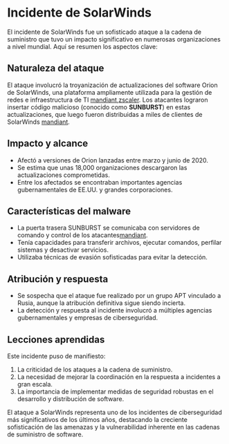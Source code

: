 # Incidente de SolarWinds

El incidente de SolarWinds fue un sofisticado ataque a la cadena de suministro que tuvo un impacto significativo en numerosas organizaciones a nivel mundial. Aquí se resumen los aspectos clave:

## Naturaleza del ataque

El ataque involucró la troyanización de actualizaciones del software Orion de SolarWinds, una plataforma ampliamente utilizada para la gestión de redes e infraestructura de TI [mandiant],[zscaler]. Los atacantes lograron insertar código malicioso (conocido como **SUNBURST**) en estas actualizaciones, que luego fueron distribuidas a miles de clientes de SolarWinds [mandiant].

## Impacto y alcance

- Afectó a versiones de Orion lanzadas entre marzo y junio de 2020[](https://www.zscaler.com.mx/resources/security-terms-glossary/what-is-the-solarwinds-cyberattack).
- Se estima que unas 18,000 organizaciones descargaron las actualizaciones comprometidas[](https://telefonicatech.com/blog/ataque-solarwinds-desvela-dos-pesadillas).
- Entre los afectados se encontraban importantes agencias gubernamentales de EE.UU. y grandes corporaciones[](https://www.xataka.com/pro/ataque-a-solarwinds-explicado-que-ataque-a-esta-empresa-desconocida-trae-cabeza-a-grandes-corporaciones-gobiernos-mundo).

## Características del malware

- La puerta trasera SUNBURST se comunicaba con servidores de comando y control de los atacantes[mandiant].
- Tenía capacidades para transferir archivos, ejecutar comandos, perfilar sistemas y desactivar servicios[](https://www.mandiant.es/resources/evasive-attacker-leverages-solarwinds-supply-chain-compromises-with-sunburst-backdoor).
- Utilizaba técnicas de evasión sofisticadas para evitar la detección[](https://www.zscaler.com.mx/resources/security-terms-glossary/what-is-the-solarwinds-cyberattack).

## Atribución y respuesta

- Se sospecha que el ataque fue realizado por un grupo APT vinculado a Rusia, aunque la atribución definitiva sigue siendo incierta[](https://www.zscaler.com.mx/resources/security-terms-glossary/what-is-the-solarwinds-cyberattack)[](https://www.xataka.com/pro/ataque-a-solarwinds-explicado-que-ataque-a-esta-empresa-desconocida-trae-cabeza-a-grandes-corporaciones-gobiernos-mundo).
- La detección y respuesta al incidente involucró a múltiples agencias gubernamentales y empresas de ciberseguridad[](https://www.itdigitalsecurity.es/actualidad/2021/01/el-fallo-de-solarwinds-destaca-entre-los-incidentes-de-seguridad-de-diciembre).

## Lecciones aprendidas

Este incidente puso de manifiesto:

1. La criticidad de los ataques a la cadena de suministro.
2. La necesidad de mejorar la coordinación en la respuesta a incidentes a gran escala.
3. La importancia de implementar medidas de seguridad robustas en el desarrollo y distribución de software.

El ataque a SolarWinds representa uno de los incidentes de ciberseguridad más significativos de los últimos años, destacando la creciente sofisticación de las amenazas y la vulnerabilidad inherente en las cadenas de suministro de software.

[mandiant]:https://www.zscaler.com.mx/resources/security-terms-glossary/what-is-the-solarwinds-cyberattack
[zscaler]:https://www.zscaler.com.mx/resources/security-terms-glossary/what-is-the-solarwinds-cyberattack
[xataca]:https://www.xataka.com/pro/ataque-a-solarwinds-explicado-que-ataque-a-esta-empresa-desconocida-trae-cabeza-a-grandes-corporaciones-gobiernos-mundo